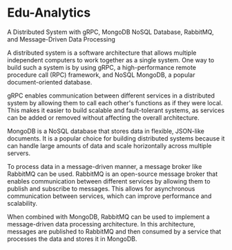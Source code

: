 # Edu-Analytics
A Distributed System with gRPC, MongoDB NoSQL Database, RabbitMQ, and Message-Driven Data Processing


A distributed system is a software architecture that allows multiple independent computers to work together as a single system. One way to build such a system is by using gRPC, a high-performance remote procedure call (RPC) framework, and NoSQL MongoDB, a popular document-oriented database.

gRPC enables communication between different services in a distributed system by allowing them to call each other's functions as if they were local. This makes it easier to build scalable and fault-tolerant systems, as services can be added or removed without affecting the overall architecture.

MongoDB is a NoSQL database that stores data in flexible, JSON-like documents. It is a popular choice for building distributed systems because it can handle large amounts of data and scale horizontally across multiple servers.

To process data in a message-driven manner, a message broker like RabbitMQ can be used. RabbitMQ is an open-source message broker that enables communication between different services by allowing them to publish and subscribe to messages. This allows for asynchronous communication between services, which can improve performance and scalability.

When combined with MongoDB, RabbitMQ can be used to implement a message-driven data processing architecture. In this architecture, messages are published to RabbitMQ and then consumed by a service that processes the data and stores it in MongoDB.
